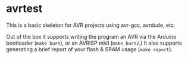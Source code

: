 avrtest
=======

This is a basic skeleton for AVR projects using avr-gcc, avrdude, etc.

Out of the box it supports writing the program an AVR via the Arduino bootloader (`make burn`), or an AVRISP mkII (`make burn2`.)
It also supports generating a brief report of your flash & SRAM usage (`make report`).
